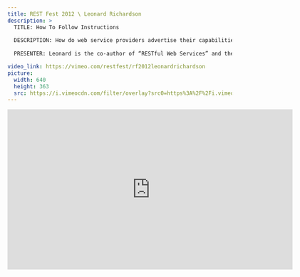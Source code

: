 ```yaml
---
title: REST Fest 2012 \ Leonard Richardson
description: >
  TITLE: How To Follow Instructions
  
  DESCRIPTION: How do web service providers advertise their capabilities? By what alchemy do clients turn vague instructions from the server into specific HTTP requests? A talk about hypermedia and code on demand, as well as the not-so-great techniques web service designers (myself included) have been using instead of hypermedia and code on demand.
  
  PRESENTER: Leonard is the co-author of “RESTful Web Services” and the developer of Beautiful Soup. These days, he mostly writes science fiction.

video_link: https://vimeo.com/restfest/rf2012leonardrichardson
picture:
  width: 640
  height: 363
  src: https://i.vimeocdn.com/filter/overlay?src0=https%3A%2F%2Fi.vimeocdn.com%2Fvideo%2F342319126_640x363.jpg&src1=http%3A%2F%2Ff.vimeocdn.com%2Fp%2Fimages%2Fcrawler_play.png
---
```

<iframe src="https://player.vimeo.com/video/49609649?title=0&byline=0&portrait=0&badge=0&autopause=0&player_id=0" width="640" height="360" frameborder="0" title="REST Fest 2012 \ Leonard Richardson" webkitallowfullscreen mozallowfullscreen allowfullscreen></iframe>